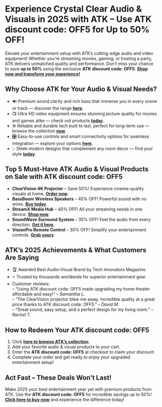 <h1>Experience Crystal Clear Audio & Visuals in 2025 with ATK – Use ATK discount code: OFF5 for Up to 50% OFF!</h1>
<p>Elevate your entertainment setup with ATK’s cutting-edge audio and video equipment! Whether you're streaming movies, gaming, or hosting a party, ATK delivers unmatched quality and performance. Don’t miss your chance to save <strong>up to 50%</strong> using the exclusive <strong>ATK discount code: OFF5</strong>. <a href="https://www.atk.store/?ref=getdiscount"><strong>Shop now and transform your experience!</strong></a></p>

<h2>Why Choose ATK for Your Audio & Visual Needs?</h2>
<ul>
<li>🔊 Premium sound clarity and rich bass that immerse you in every scene or track — discover the range <a href="https://www.atk.store/?ref=getdiscount"><strong>here</strong></a>.</li>
<li>📺 Ultra HD video equipment ensures stunning picture quality for movies and games alike — check out products <a href="https://www.atk.store/?ref=getdiscount"><strong>today</strong></a>.</li>
<li>⚙️ Reliable and durable tech built to last, perfect for long-term use — browse the collection <a href="https://www.atk.store/?ref=getdiscount"><strong>now</strong></a>.</li>
<li>🎛️ Easy-to-use controls and smart connectivity options for seamless integration — explore your options <a href="https://www.atk.store/?ref=getdiscount"><strong>here</strong></a>.</li>
<li>💡 Sleek modern designs that complement any room decor — find your style <a href="https://www.atk.store/?ref=getdiscount"><strong>today</strong></a>.</li>
</ul>

<h2>Top 5 Must-Have ATK Audio & Visual Products on Sale with ATK discount code: OFF5</h2>
<ul>
<li><strong>ClearVision 4K Projector</strong> – Save 50%! Experience cinema-quality visuals at home. <a href="https://www.atk.store/?ref=getdiscount"><strong>Order now</strong></a>.</li>
<li><strong>BassBoom Wireless Speakers</strong> – 45% OFF! Powerful sound with no wires. <a href="https://www.atk.store/?ref=getdiscount"><strong>Buy today</strong></a>.</li>
<li><strong>StreamX Media Hub</strong> – 40% OFF! All your streaming needs in one device. <a href="https://www.atk.store/?ref=getdiscount"><strong>Shop now</strong></a>.</li>
<li><strong>SoundWave Surround System</strong> – 35% OFF! Feel the audio from every direction. <a href="https://www.atk.store/?ref=getdiscount"><strong>Get it here</strong></a>.</li>
<li><strong>VisionPro Remote Control</strong> – 30% OFF! Simplify your entertainment controls. <a href="https://www.atk.store/?ref=getdiscount"><strong>Grab yours</strong></a>.</li>
</ul>

<h2>ATK’s 2025 Achievements & What Customers Are Saying</h2>
<ul>
<li>🏆 Awarded Best Audio-Visual Brand by Tech Innovators Magazine.</li>
<li>⭐ Trusted by thousands worldwide for superior entertainment gear.</li>
<li>Customer reviews:<br>– “Using ATK discount code: OFF5 made upgrading my home theater affordable and easy!” – <em>Samantha L.</em><br>– “The ClearVision projector blew me away. Incredible quality at a great price thanks to ATK discount code: OFF5.” – <em>David M.</em><br>– “Great sound, easy setup, and a perfect design for my living room.” – <em>Rachel T.</em></li>
</ul>

<h2>How to Redeem Your ATK discount code: OFF5</h2>
<ol>
<li>Click <a href="https://www.atk.store/?ref=getdiscount"><strong>here to browse ATK’s collection</strong></a>.</li>
<li>Add your favorite audio & visual products to your cart.</li>
<li>Enter the <strong>ATK discount code: OFF5</strong> at checkout to claim your discount.</li>
<li>Complete your order and get ready to enjoy your upgraded entertainment setup!</li>
</ol>

<h2>Act Fast – These Deals Won’t Last!</h2>
<p>Make 2025 your best entertainment year yet with premium products from ATK. Use the <strong>ATK discount code: OFF5</strong> for incredible savings up to 50%! <a href="https://www.atk.store/?ref=getdiscount"><strong>Click here to buy now</strong></a> and experience the difference today!</p>
